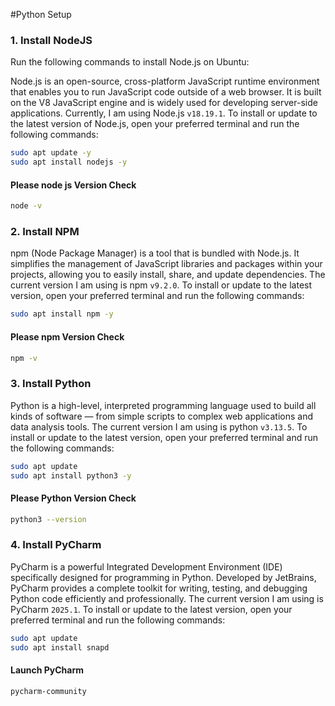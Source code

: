 #Python Setup

### 1. Install NodeJS
Run the following commands to install Node.js on Ubuntu:

Node.js is an open-source, cross-platform JavaScript runtime environment that enables you to run JavaScript code outside of a web browser. It is built on the V8 JavaScript engine and is widely used for developing server-side applications.
Currently, I am using Node.js `v18.19.1`. To install or update to the latest version of Node.js, open your preferred terminal and run the following commands:


```sh
sudo apt update -y
sudo apt install nodejs -y
```

#### Please node js Version Check
```sh
node -v
```

### 2. Install NPM

npm (Node Package Manager) is a tool that is bundled with Node.js. It simplifies the management of JavaScript libraries and packages within your projects, allowing you to easily install, share, and update dependencies.
The current version I am using is npm `v9.2.0`. To install or update to the latest version, open your preferred terminal and run the following commands:

```sh
sudo apt install npm -y
```

#### Please npm Version Check 
```sh
npm -v
```


### 3. Install Python

Python is a high-level, interpreted programming language used to build all kinds of software — from simple scripts to complex web applications and data analysis tools.
The current version I am using is python `v3.13.5`. To install or update to the latest version, open your preferred terminal and run the following commands:

```sh
sudo apt update
sudo apt install python3 -y

```

#### Please Python Version Check 
```sh
python3 --version
```

### 4. Install PyCharm

PyCharm is a powerful Integrated Development Environment (IDE) specifically designed for programming in Python. Developed by JetBrains, PyCharm provides a complete toolkit for writing, testing, and debugging Python code efficiently and professionally.
The current version I am using is PyCharm `2025.1`. To install or update to the latest version, open your preferred terminal and run the following commands:

```sh
sudo apt update
sudo apt install snapd

```

#### Launch PyCharm
```sh
pycharm-community
```
